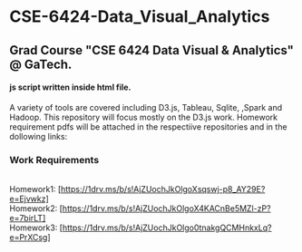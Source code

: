 # CSE-6424-Data_Visual_Analytics
## Grad Course "CSE 6424 Data Visual & Analytics" @ GaTech. 
#### js script written inside html file.
A variety of tools are covered including D3.js, Tableau, Sqlite, ,Spark and Hadoop. This repository will focus mostly on the D3.js work. Homework requirement pdfs will be attached in the respectiive repositories and in the dollowing links:
<br/>
### Work Requirements
<br/> Homework1: [https://1drv.ms/b/s!AjZUochJkOlgoXsqswj-p8_AY29E?e=Ejvwkz]
<br/> Homework2: [https://1drv.ms/b/s!AjZUochJkOlgoX4KACnBe5MZl-zP?e=7birLT]
<br/> Homework3: [https://1drv.ms/b/s!AjZUochJkOlgo0tnakgQCMHnkxLq?e=PrXCsg]
